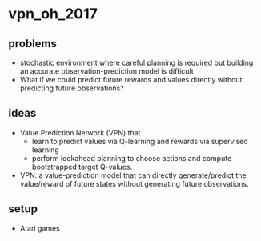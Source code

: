 # vpn_oh_2017

## problems
* stochastic environment where careful planning is required but 
building an accurate observation-prediction model is difficult
* What if we could predict future rewards and values directly without predicting future observations?

## ideas
* Value Prediction Network (VPN) that
  * learn to predict values via Q-learning and rewards via supervised learning
  * perform lookahead planning to choose actions and compute bootstrapped target Q-values.
* VPN: a value-prediction model that can directly generate/predict the value/reward of future states 
without  generating future observations.

## setup
* Atari games
